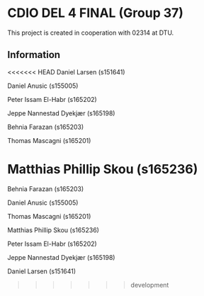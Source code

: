 # CDIO DEL 4 FINAL (Group 37)

This project is created in cooperation with 02314 at DTU.

## Information

<<<<<<< HEAD
Daniel Larsen (s151641)

Daniel Anusic (s155005)

Peter Issam El-Habr (s165202)

Jeppe Nannestad Dyekjær (s165198)

Behnia Farazan (s165203)

Thomas Mascagni (s165201)

Matthias Phillip Skou (s165236) 
=======
Behnia Farazan (s165203)

Daniel Anusic (s155005)

Thomas Mascagni (s165201)

Matthias Phillip Skou (s165236)

Peter Issam El-Habr (s165202)

Jeppe Nannestad Dyekjær (s165198)

Daniel Larsen (s151641)
>>>>>>> development

